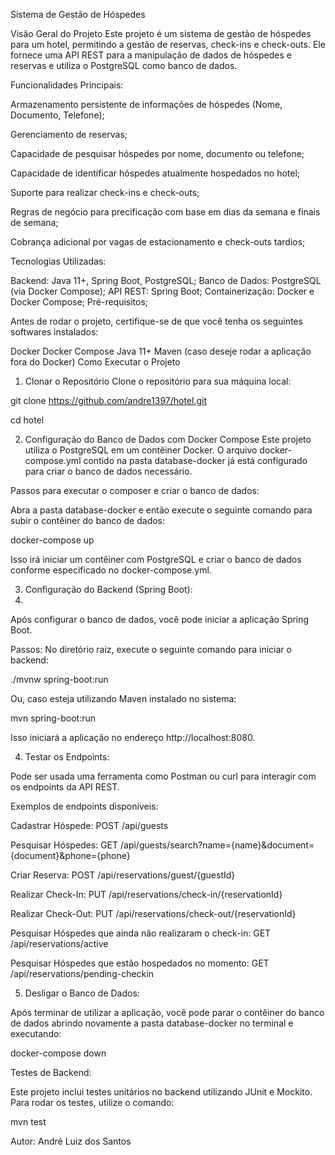 Sistema de Gestão de Hóspedes

Visão Geral do Projeto
Este projeto é um sistema de gestão de hóspedes para um hotel, permitindo a gestão de reservas, check-ins e check-outs. Ele fornece uma API REST para a manipulação de dados de hóspedes e reservas e utiliza o PostgreSQL como banco de dados.

Funcionalidades Principais:

Armazenamento persistente de informações de hóspedes (Nome, Documento, Telefone);

Gerenciamento de reservas;

Capacidade de pesquisar hóspedes por nome, documento ou telefone;

Capacidade de identificar hóspedes atualmente hospedados no hotel;

Suporte para realizar check-ins e check-outs;

Regras de negócio para precificação com base em dias da semana e finais de semana;

Cobrança adicional por vagas de estacionamento e check-outs tardios;

Tecnologias Utilizadas:

Backend: Java 11+, Spring Boot, PostgreSQL;
Banco de Dados: PostgreSQL (via Docker Compose);
API REST: Spring Boot;
Containerização: Docker e Docker Compose;
Pré-requisitos;

Antes de rodar o projeto, certifique-se de que você tenha os seguintes softwares instalados:

Docker
Docker Compose
Java 11+
Maven (caso deseje rodar a aplicação fora do Docker)
Como Executar o Projeto
1. Clonar o Repositório
Clone o repositório para sua máquina local:

git clone https://github.com/andre1397/hotel.git

cd hotel

2. Configuração do Banco de Dados com Docker Compose
Este projeto utiliza o PostgreSQL em um contêiner Docker. O arquivo docker-compose.yml contido na pasta database-docker já está configurado para criar o banco de dados necessário.

Passos para executar o composer e criar o banco de dados:

Abra a pasta database-docker e então execute o seguinte comando para subir o contêiner do banco de dados:

docker-compose up

Isso irá iniciar um contêiner com PostgreSQL e criar o banco de dados conforme especificado no docker-compose.yml.

3. Configuração do Backend (Spring Boot):
4. 
Após configurar o banco de dados, você pode iniciar a aplicação Spring Boot.

Passos:
No diretório raiz, execute o seguinte comando para iniciar o backend:

./mvnw spring-boot:run

Ou, caso esteja utilizando Maven instalado no sistema:

mvn spring-boot:run

Isso iniciará a aplicação no endereço http://localhost:8080.

4. Testar os Endpoints:
   
Pode ser usada uma ferramenta como Postman ou curl para interagir com os endpoints da API REST.

Exemplos de endpoints disponíveis:

Cadastrar Hóspede: POST /api/guests

Pesquisar Hóspedes: GET /api/guests/search?name={name}&document={document}&phone={phone}

Criar Reserva: POST /api/reservations/guest/{guestId}

Realizar Check-In: PUT /api/reservations/check-in/{reservationId}

Realizar Check-Out: PUT /api/reservations/check-out/{reservationId}

Pesquisar Hóspedes que ainda não realizaram o check-in: GET /api/reservations/active

Pesquisar Hóspedes que estão hospedados no momento: GET /api/reservations/pending-checkin

5. Desligar o Banco de Dados:

Após terminar de utilizar a aplicação, você pode parar o contêiner do banco de dados abrindo novamente a pasta database-docker no terminal e executando:

docker-compose down

Testes de Backend:

Este projeto inclui testes unitários no backend utilizando JUnit e Mockito. Para rodar os testes, utilize o comando:

mvn test

Autor:
André Luiz dos Santos
